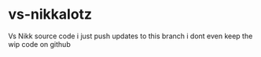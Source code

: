 # vs-nikkalotz
Vs Nikk source code
i just push updates to this branch i dont even keep the wip code on github
